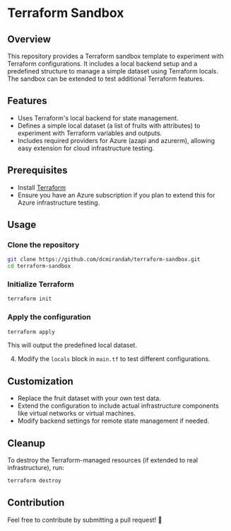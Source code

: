 # Terraform Sandbox

## Overview

This repository provides a Terraform sandbox template to experiment with Terraform configurations. It includes a local backend setup and a predefined structure to manage a simple dataset using Terraform locals. The sandbox can be extended to test additional Terraform features.

## Features

- Uses Terraform's local backend for state management.
- Defines a simple local dataset (a list of fruits with attributes) to experiment with Terraform variables and outputs.
- Includes required providers for Azure (azapi and azurerm), allowing easy extension for cloud infrastructure testing.

## Prerequisites

- Install [Terraform](https://www.terraform.io/downloads.html)
- Ensure you have an Azure subscription if you plan to extend this for Azure infrastructure testing.

## Usage

### Clone the repository

```sh
git clone https://github.com/dcmirandah/terraform-sandbox.git
cd terraform-sandbox
```

### Initialize Terraform

```sh
terraform init
```

### Apply the configuration

```sh
terraform apply
```

This will output the predefined local dataset.

4. Modify the `locals` block in `main.tf` to test different configurations.

## Customization

- Replace the fruit dataset with your own test data.
- Extend the configuration to include actual infrastructure components like virtual networks or virtual machines.
- Modify backend settings for remote state management if needed.

## Cleanup

To destroy the Terraform-managed resources (if extended to real infrastructure), run:

```sh
terraform destroy
```

## Contribution

Feel free to contribute by submitting a pull request! 🚀
